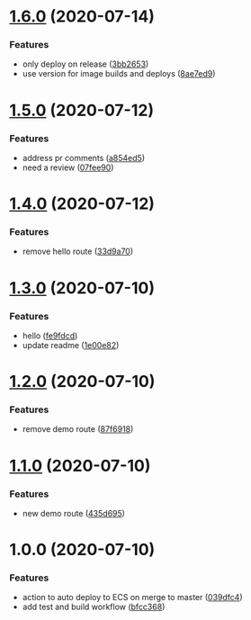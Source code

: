 # [1.6.0](https://github.com/JackOHara/actions-demo/compare/v1.5.0...v1.6.0) (2020-07-14)


### Features

* only deploy on release ([3bb2653](https://github.com/JackOHara/actions-demo/commit/3bb2653fe0f7288cdb3c5f92e3bfe465be700207))
* use version for image builds and deploys ([8ae7ed9](https://github.com/JackOHara/actions-demo/commit/8ae7ed95b88e1769fc94b5f0294f54617b00b8f8))

# [1.5.0](https://github.com/JackOHara/actions-demo/compare/v1.4.0...v1.5.0) (2020-07-12)


### Features

* address pr comments ([a854ed5](https://github.com/JackOHara/actions-demo/commit/a854ed50929f75564465fd5a876bdb3a551d665f))
* need a review ([07fee90](https://github.com/JackOHara/actions-demo/commit/07fee908f15d2381c8ceb57e58892f1020fc2eb7))

# [1.4.0](https://github.com/JackOHara/actions-demo/compare/v1.3.0...v1.4.0) (2020-07-12)


### Features

* remove hello route ([33d9a70](https://github.com/JackOHara/actions-demo/commit/33d9a70d9a9cc2411b58661f6af43fa2fba4a2ae))

# [1.3.0](https://github.com/JackOHara/actions-demo/compare/v1.2.0...v1.3.0) (2020-07-10)


### Features

* hello ([fe9fdcd](https://github.com/JackOHara/actions-demo/commit/fe9fdcd6b8e949d896ab77ae47a262777d436752))
* update readme ([1e00e82](https://github.com/JackOHara/actions-demo/commit/1e00e820ebb66f5ed9781d2e642f2e31a0016229))

# [1.2.0](https://github.com/JackOHara/actions-demo/compare/v1.1.0...v1.2.0) (2020-07-10)


### Features

* remove demo route ([87f6918](https://github.com/JackOHara/actions-demo/commit/87f69184a43fd668f7245bab6848684c7ff9f867))

# [1.1.0](https://github.com/JackOHara/actions-demo/compare/v1.0.0...v1.1.0) (2020-07-10)


### Features

* new demo route ([435d695](https://github.com/JackOHara/actions-demo/commit/435d6956aad27ec45becbdbdc1a582e3b344f42c))

# 1.0.0 (2020-07-10)


### Features

* action to auto deploy to ECS on merge to master ([039dfc4](https://github.com/JackOHara/actions-demo/commit/039dfc482688310774b3a696b48b7e5c05843001))
* add test and build workflow ([bfcc368](https://github.com/JackOHara/actions-demo/commit/bfcc36855afe4f9bac11e3304ac97254d6b6b572))
